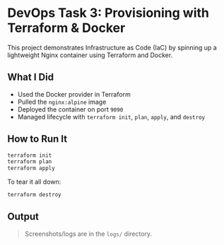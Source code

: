 # DevOps Task 3: Provisioning with Terraform & Docker

This project demonstrates Infrastructure as Code (IaC) by spinning up a lightweight Nginx container using Terraform and Docker.

## What I Did

- Used the Docker provider in Terraform
- Pulled the `nginx:alpine` image
- Deployed the container on port `9090`
- Managed lifecycle with `terraform init`, `plan`, `apply`, and `destroy`

## How to Run It

```bash
terraform init
terraform plan
terraform apply
```

To tear it all down:

```bash
terraform destroy
```

## Output

> Screenshots/logs are in the `logs/` directory.
